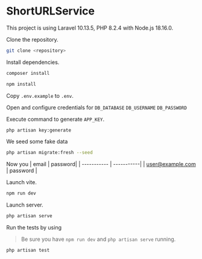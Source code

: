 # ShortURLService

This project is using Laravel 10.13.5, PHP 8.2.4 with Node.js 18.16.0.

Clone the repository.

```bash
git clone <repository>
```

Install dependencies.
```bash
composer install
```

```bash
npm install
```

Copy `.env.example` to `.env`. 

Open and configure credentials for `DB_DATABASE` `DB_USERNAME` `DB_PASSWORD`

Execute command to generate `APP_KEY`.
```bash
php artisan key:generate
```

We seed some fake data

```bash
php artisan migrate:fresh --seed
```

Now you 
| email      | password|
| ----------- | -----------|
| user@example.com      |  password |

Launch vite.

```bash
npm run dev
```

Launch server.

```bash
php artisan serve
```

Run the tests by using
> Be sure you have ``npm run dev`` and ``php artisan serve`` running.
```bash
php artisan test
```
